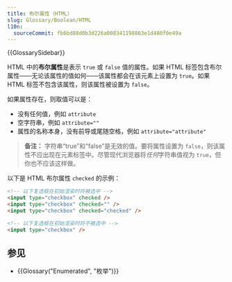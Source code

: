 ```yaml
---
title: 布尔属性（HTML）
slug: Glossary/Boolean/HTML
l10n:
  sourceCommit: fb6bd88d0b3d226a008341198863e1d480f0e49a
---
```


{{GlossarySidebar}}

HTML 中的**布尔属性**是表示 `true` 或 `false` 值的属性。如果 HTML 标签包含布尔属性——无论该属性的值如何——该属性都会在该元素上设置为 `true`。如果 HTML 标签不包含该属性，则该属性被设置为 `false`。

如果属性存在，则取值可以是：

- 没有任何值，例如 `attribute`
- 空字符串，例如 `attribute=""`
- 属性的名称本身，没有前导或尾随空格，例如 `attribute="attribute"`

> **备注：** 字符串“true”和“false”是无效的值。要将属性设置为 `false`，则该属性不应出现在元素标签中。尽管现代浏览器将*任何*字符串值视为 `true`，但你也不应该这样做。

以下是 HTML 布尔属性 `checked` 的示例：

```html
<!-- 以下复选框在初始渲染时将被选中 -->
<input type="checkbox" checked />
<input type="checkbox" checked="" />
<input type="checkbox" checked="checked" />

<!-- 以下复选框在初始渲染时将不被选中 -->
<input type="checkbox" />
```

## 参见

- {{Glossary("Enumerated", "枚举")}}
